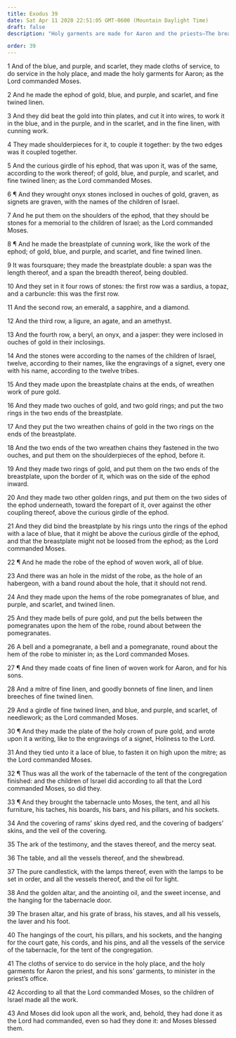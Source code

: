 ```yaml
---
title: Exodus 39
date: Sat Apr 11 2020 22:51:05 GMT-0600 (Mountain Daylight Time)
draft: false
description: "Holy garments are made for Aaron and the priests—The breastplate is made—The tabernacle of the congregation is finished—Moses blesses the people."

order: 39
---
```

    
1 And of the blue, and purple, and scarlet, they made cloths of service, to do service in the holy place, and made the holy garments for Aaron; as the Lord commanded Moses.

2 And he made the ephod of gold, blue, and purple, and scarlet, and fine twined linen.

3 And they did beat the gold into thin plates, and cut it into wires, to work it in the blue, and in the purple, and in the scarlet, and in the fine linen, with cunning work.

4 They made shoulderpieces for it, to couple it together: by the two edges was it coupled together.

5 And the curious girdle of his ephod, that was upon it, was of the same, according to the work thereof; of gold, blue, and purple, and scarlet, and fine twined linen; as the Lord commanded Moses.

6 ¶ And they wrought onyx stones inclosed in ouches of gold, graven, as signets are graven, with the names of the children of Israel.

7 And he put them on the shoulders of the ephod, that they should be stones for a memorial to the children of Israel; as the Lord commanded Moses.

8 ¶ And he made the breastplate of cunning work, like the work of the ephod; of gold, blue, and purple, and scarlet, and fine twined linen.

9 It was foursquare; they made the breastplate double: a span was the length thereof, and a span the breadth thereof, being doubled.

10 And they set in it four rows of stones: the first row was a sardius, a topaz, and a carbuncle: this was the first row.

11 And the second row, an emerald, a sapphire, and a diamond.

12 And the third row, a ligure, an agate, and an amethyst.

13 And the fourth row, a beryl, an onyx, and a jasper: they were inclosed in ouches of gold in their inclosings.

14 And the stones were according to the names of the children of Israel, twelve, according to their names, like the engravings of a signet, every one with his name, according to the twelve tribes.

15 And they made upon the breastplate chains at the ends, of wreathen work of pure gold.

16 And they made two ouches of gold, and two gold rings; and put the two rings in the two ends of the breastplate.

17 And they put the two wreathen chains of gold in the two rings on the ends of the breastplate.

18 And the two ends of the two wreathen chains they fastened in the two ouches, and put them on the shoulderpieces of the ephod, before it.

19 And they made two rings of gold, and put them on the two ends of the breastplate, upon the border of it, which was on the side of the ephod inward.

20 And they made two other golden rings, and put them on the two sides of the ephod underneath, toward the forepart of it, over against the other coupling thereof, above the curious girdle of the ephod.

21 And they did bind the breastplate by his rings unto the rings of the ephod with a lace of blue, that it might be above the curious girdle of the ephod, and that the breastplate might not be loosed from the ephod; as the Lord commanded Moses.

22 ¶ And he made the robe of the ephod of woven work, all of blue.

23 And there was an hole in the midst of the robe, as the hole of an habergeon, with a band round about the hole, that it should not rend.

24 And they made upon the hems of the robe pomegranates of blue, and purple, and scarlet, and twined linen.

25 And they made bells of pure gold, and put the bells between the pomegranates upon the hem of the robe, round about between the pomegranates.

26 A bell and a pomegranate, a bell and a pomegranate, round about the hem of the robe to minister in; as the Lord commanded Moses.

27 ¶ And they made coats of fine linen of woven work for Aaron, and for his sons.

28 And a mitre of fine linen, and goodly bonnets of fine linen, and linen breeches of fine twined linen.

29 And a girdle of fine twined linen, and blue, and purple, and scarlet, of needlework; as the Lord commanded Moses.

30 ¶ And they made the plate of the holy crown of pure gold, and wrote upon it a writing, like to the engravings of a signet, Holiness to the Lord.

31 And they tied unto it a lace of blue, to fasten it on high upon the mitre; as the Lord commanded Moses.

32 ¶ Thus was all the work of the tabernacle of the tent of the congregation finished: and the children of Israel did according to all that the Lord commanded Moses, so did they.

33 ¶ And they brought the tabernacle unto Moses, the tent, and all his furniture, his taches, his boards, his bars, and his pillars, and his sockets.

34 And the covering of rams’ skins dyed red, and the covering of badgers’ skins, and the veil of the covering.

35 The ark of the testimony, and the staves thereof, and the mercy seat.

36 The table, and all the vessels thereof, and the shewbread.

37 The pure candlestick, with the lamps thereof, even with the lamps to be set in order, and all the vessels thereof, and the oil for light.

38 And the golden altar, and the anointing oil, and the sweet incense, and the hanging for the tabernacle door.

39 The brasen altar, and his grate of brass, his staves, and all his vessels, the laver and his foot.

40 The hangings of the court, his pillars, and his sockets, and the hanging for the court gate, his cords, and his pins, and all the vessels of the service of the tabernacle, for the tent of the congregation.

41 The cloths of service to do service in the holy place, and the holy garments for Aaron the priest, and his sons’ garments, to minister in the priest’s office.

42 According to all that the Lord commanded Moses, so the children of Israel made all the work.

43 And Moses did look upon all the work, and, behold, they had done it as the Lord had commanded, even so had they done it: and Moses blessed them.
